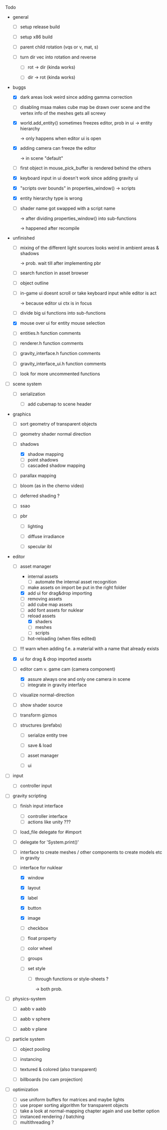 Todo

- general
  - [ ] setup release build
  
  - [ ] setup x86 build
  
  - [ ] parent child rotation (vqs or v, mat, s)
  
  - [ ] turn dir vec into rotation and reverse
  
    - [ ]  rot -> dir (kinda works)
    - [ ] dir -> rot (kinda works)
    
    
    
  
- buggs

  - [x] dark areas look weird since adding gamma correction

  - [ ] disabling msaa makes cube map be drawn over scene and the vertex info of the meshes gets all screwy  

  - [x] world.add_entity() sometimes freezes editor, prob in ui -> entity hierarchy

    -> only happens when editor ui is open

  - [x] adding camera can freeze the editor

    -> in scene "default"

  - [ ] first object in mouse_pick_buffer is rendered behind the others 

  - [x] keyboard input in ui doesn't work since adding gravity ui

  - [x] "scripts over bounds" in properties_window() ->  scripts

  - [x] entity hierarchy type is wrong 

  - [ ] shader name got swapped with a script name 

    -> after dividing properties_window() into sub-functions

    -> happened after recompile

    

- unfinished

  - [ ] mixing of the different light sources looks weird in ambient areas & shadows

    -> prob. wait till after implementing pbr

  - [ ] search function in asset browser

  - [ ] object outline 

  - [ ] in-game ui doesnt scroll or take keyboard input while editor is act

    -> because editor ui ctx is in focus
    
  - [ ] divide big ui functions into sub-functions

  - [x] mouse over ui for entity mouse selection

  - [ ] entities.h function comments

  - [ ] renderer.h function comments 

  - [ ] gravity_interface.h function comments

  - [ ] gravity_interface_ui.h function comments

  - [ ] look for more uncommented functions

    

- [ ] scene system
  - [ ] serialization

    - [ ] add cubemap  to scene header

      

- graphics
  - [ ] sort geometry of transparent objects
  
  - [ ] geometry shader normal direction
  
  - [ ] shadows
  
    - [x] shadow mapping
    - [ ] point shadows
    - [ ] cascaded shadow mapping
    
  - [ ] parallax mapping
  
  - [ ] bloom (as in the cherno video)
  
  - [ ] deferred shading ?
  
  - [ ] ssao
  
  - [ ] pbr
  
    - [ ] lighting
    - [ ] diffuse irradiance
    - [ ] specular ibl
    
    
  
- editor
  - [ ] asset manager
    - internal assets
      -  [ ] automate the internal asset recognition
    - [ ] make assets on import be put in the right folder
    - [x] add ui for drag&drop importing
    - [ ] removing assets
    - [ ] add cube map assets
    - [ ] add font assets for nuklear
    - [ ] reload assets 
      - [x] shaders
      - [ ] meshes
      - [ ] scripts
    - [ ] hot-reloading (when files edited)
    
  - [ ] !!! warn when adding f.e. a material with a name that already exists
  
  - [x] ui for drag & drop imported assets
  
  - [ ] editor cam v. game cam (camera component)
  
    - [x] assure always one and only one camera in scene
    - [ ] integrate in gravity interface
  
  - [ ] visualize normal-direction
  
  - [ ] show shader source
  
  - [ ] transform gizmos
  
  - [ ] structures (prefabs)
  
    - [ ] serialize entity tree
    - [ ] save & load
    - [ ] asset manager
    - [ ] ui
  
    
  
- [ ] input 

  - [ ] controller input

  

- [ ] gravity scripting

  - [ ] finish input interface
    - [ ] controller interface
    - [ ] actions like unity ???

  - [ ] load_file delegate for #import 

  - [ ] delegate for 'System.print()'

  - [ ] interface to create meshes / other components to create models etc in gravity

  - [ ] interface for nuklear

    - [x] window

    - [x] layout

    - [x] label

    - [x] button

    - [x] image

    - [ ] checkbox

    - [ ] float property

    - [ ] color wheel

    - [ ] groups

    - [ ] set style

      - [ ] through functions or style-sheets ?

        -> both prob.




- [ ] physics-system

  - [ ] aabb v aabb
  
  - [ ] aabb v sphere
  
  - [ ] aabb v plane
  
    
  
- [ ] particle system
  - [ ] object pooling
  
  - [ ] instancing 
  
  - [ ] textured & colored (also transparent)
  
  - [ ] billboards (no cam projection) 
  
    
  
- [ ] optimization
  - [ ] use uniform buffers for matrices and maybe lights
  - [ ] use proper sorting algorithm for transparent objects
  - [ ] take a look at normal-mapping chapter again and use better option
  - [ ] instanced rendering / batching
  - [ ] multithreading ?